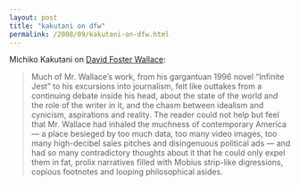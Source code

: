 ```yaml
---
layout: post
title: "kakutani on dfw"
permalink: /2008/09/kakutani-on-dfw.html
---
```


Michiko Kakutani on [David Foster Wallace](http://www.nytimes.com/2008/09/15/books/15kaku.html):

> Much of Mr. Wallace’s work, from his gargantuan 1996 novel “Infinite Jest” to his excursions into journalism, felt like outtakes from a continuing debate inside his head, about the state of the world and the role of the writer in it, and the chasm between idealism and cynicism, aspirations and reality. The reader could not help but feel that Mr. Wallace had inhaled the muchness of contemporary America — a place besieged by too much data, too many video images, too many high-decibel sales pitches and disingenuous political ads — and had so many contradictory thoughts about it that he could only expel them in fat, prolix narratives filled with Mobius strip-like digressions, copious footnotes and looping philosophical asides.
